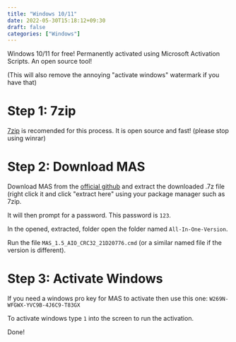 ```yaml
---
title: "Windows 10/11"
date: 2022-05-30T15:18:12+09:30
draft: false
categories: ["Windows"]
---
```


Windows 10/11 for free! Permanently activated using Microsoft Activation Scripts. An open source tool!

(This will also remove the annoying "activate windows" watermark if you have that)

# Step 1: 7zip
[7zip](https://7-zip.org) is recomended for this process. It is open source and fast! (please stop using winrar)

# Step 2: Download MAS
Download MAS from the [official github](https://github.com/massgravel/Microsoft-Activation-Scripts/releases) and extract the downloaded .7z file (right click it and click "extract here" using your package manager such as 7zip.

It will then prompt for a password. This password is ```123```.

In the opened, extracted, folder open the folder named ```All-In-One-Version```.

Run the file ```MAS_1.5_AIO_CRC32_21D20776.cmd``` (or a similar named file if the version is different).

# Step 3: Activate Windows
If you need a windows pro key for MAS to activate then use this one: ```W269N-WFGWX-YVC9B-4J6C9-T83GX```


To activate windows type ```1``` into the screen to run the activation.

Done!

